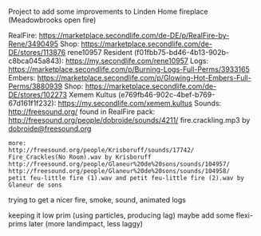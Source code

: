 Project to add some improvements to Linden Home fireplace (Meadowbrooks open fire)

RealFire: https://marketplace.secondlife.com/de-DE/p/RealFire-by-Rene/3490495
	Shop: https://marketplace.secondlife.com/de-DE/stores/113876
	rene10957 Resident (f01fbb75-bd46-4b13-902b-c8bca045a843): https://my.secondlife.com/rene10957
Logs: https://marketplace.secondlife.com/p/Burning-Logs-Full-Perms/3933165
Embers: https://marketplace.secondlife.com/p/Glowing-Hot-Embers-Full-Perms/3880939
	Shop: https://marketplace.secondlife.com/de-DE/stores/102273
	Xemem Kultus (e769fb46-902c-4bef-b769-67d161f1f232): https://my.secondlife.com/xemem.kultus
Sounds: http://freesound.org/
	found in RealFire pack:
	http://freesound.org/people/dobroide/sounds/4211/
	fire.crackling.mp3 by dobroide@freesound.org
	
	more:
	http://freesound.org/people/Krisboruff/sounds/17742/
	Fire_Crackles(No Room).wav by Krisboruff
	http://freesound.org/people/Glaneur%20de%20sons/sounds/104957/
	http://freesound.org/people/Glaneur%20de%20sons/sounds/104958/
	petit feu-little fire (1).wav and petit feu-little fire (2).wav by Glaneur de sons
	

trying to get a nicer fire, smoke, sound, animated logs

keeping it low prim (using particles, producing lag)
maybe add some flexi-prims later (more landimpact, less laggy)